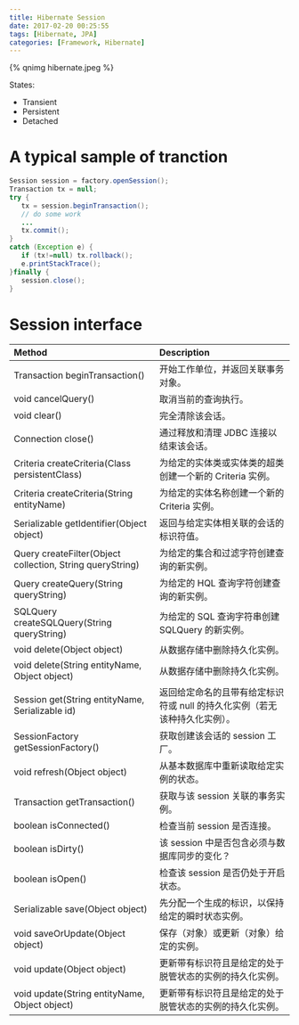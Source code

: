 ```yaml
---
title: Hibernate Session
date: 2017-02-20 00:25:55
tags: [Hibernate, JPA]
categories: [Framework, Hibernate]
---
```


{% qnimg hibernate.jpeg %}

States:
* Transient
* Persistent
* Detached

# A typical sample of tranction
```Java
Session session = factory.openSession();
Transaction tx = null;
try {
   tx = session.beginTransaction();
   // do some work
   ...
   tx.commit();
}
catch (Exception e) {
   if (tx!=null) tx.rollback();
   e.printStackTrace(); 
}finally {
   session.close();
}
```

# Session interface
|Method|Description|
|:-|:-|
|Transaction beginTransaction()|开始工作单位，并返回关联事务对象。|
|void cancelQuery()|取消当前的查询执行。|
|void clear()|完全清除该会话。|
|Connection close()|通过释放和清理 JDBC 连接以结束该会话。|
|Criteria createCriteria(Class persistentClass)|为给定的实体类或实体类的超类创建一个新的 Criteria 实例。|
|Criteria createCriteria(String entityName)|为给定的实体名称创建一个新的 Criteria 实例。|
|Serializable getIdentifier(Object object)|返回与给定实体相关联的会话的标识符值。|
|Query createFilter(Object collection, String queryString)|为给定的集合和过滤字符创建查询的新实例。|
|Query createQuery(String queryString)|为给定的 HQL 查询字符创建查询的新实例。|
|SQLQuery createSQLQuery(String queryString)|为给定的 SQL 查询字符串创建 SQLQuery 的新实例。|
|void delete(Object object)|从数据存储中删除持久化实例。|
|void delete(String entityName, Object object)|从数据存储中删除持久化实例。|
|Session get(String entityName, Serializable id)|返回给定命名的且带有给定标识符或 null 的持久化实例（若无该种持久化实例）。|
|SessionFactory getSessionFactory()|获取创建该会话的 session 工厂。|
|void refresh(Object object)|从基本数据库中重新读取给定实例的状态。|
|Transaction getTransaction()|获取与该 session 关联的事务实例。|
|boolean isConnected()|检查当前 session 是否连接。|
|boolean isDirty()|该 session 中是否包含必须与数据库同步的变化？|
|boolean isOpen()|检查该 session 是否仍处于开启状态。|
|Serializable save(Object object)|先分配一个生成的标识，以保持给定的瞬时状态实例。|
|void saveOrUpdate(Object object)|保存（对象）或更新（对象）给定的实例。|
|void update(Object object)|更新带有标识符且是给定的处于脱管状态的实例的持久化实例。|
|void update(String entityName, Object object)|更新带有标识符且是给定的处于脱管状态的实例的持久化实例。|